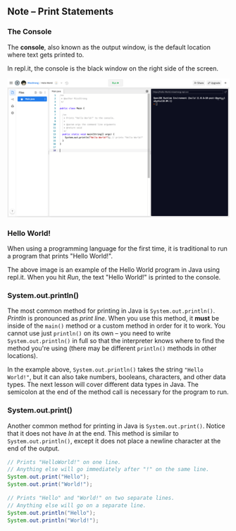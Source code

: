 ## Note – Print Statements

### The Console

The **console**, also known as the output window, is the default location where text gets printed to.

In repl.it, the console is the black window on the right side of the screen.

![](../../Images/Hello_World_Java_Full.png)

### Hello World!

When using a programming language for the first time, it is traditional to run a program that prints "Hello World!".

The above image is an example of the Hello World program in Java using repl.it. When you hit *Run*, the text "Hello World!" is printed to the console. 

### System.out.println()

The most common method for printing in Java is `System.out.println()`. *Println* is pronounced as *print line*. When you use this method, it **must** be inside of the `main()` method or a custom method in order for it to work. You cannot use just `println()` on its own – you need to write `System.out.println()` in full so that the interpreter knows where to find the method you're using (there may be different `println()` methods in other locations).

In the example above, `System.out.println()` takes the string `"Hello World!"`, but it can also take numbers, booleans, characters, and other data types. The next lesson will cover different data types in Java. The semicolon at the end of the method call is necessary for the program to run.

### System.out.print()

Another common method for printing in Java is `System.out.print()`. Notice that it does not have *ln* at the end. This method is similar to `System.out.println()`, except it does not place a newline character at the end of the output.

```java
// Prints "HelloWorld!" on one line. 
// Anything else will go immediately after "!" on the same line.
System.out.print("Hello");
System.out.print("World!");
```

```java
// Prints "Hello" and "World!" on two separate lines. 
// Anything else will go on a separate line.
System.out.println("Hello");
System.out.println("World!");
```

